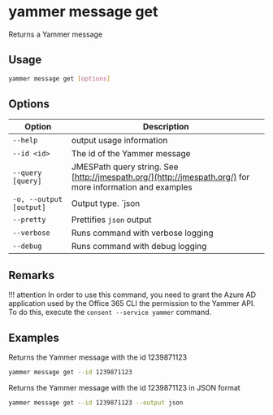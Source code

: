 # yammer message get

Returns a Yammer message

## Usage

```sh
yammer message get [options]
```

## Options

Option|Description
------|-----------
`--help`|output usage information
`--id <id>`|The id of the Yammer message
`--query [query]`|JMESPath query string. See [http://jmespath.org/](http://jmespath.org/) for more information and examples
`-o, --output [output]`|Output type. `json|text`. Default `text`
`--pretty`|Prettifies `json` output
`--verbose`|Runs command with verbose logging
`--debug`|Runs command with debug logging

## Remarks

!!! attention
    In order to use this command, you need to grant the Azure AD application used by the Office 365 CLI the permission to the Yammer API. To do this, execute the `consent --service yammer` command.

## Examples

Returns the Yammer message with the id 1239871123

```sh
yammer message get --id 1239871123
```

Returns the Yammer message with the id 1239871123 in JSON format

```sh
yammer message get --id 1239871123 --output json
```
